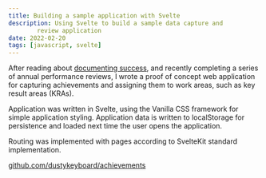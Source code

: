 ```yaml
---
title: Building a sample application with Svelte
description: Using Svelte to build a sample data capture and
        review application
date: 2022-02-20
tags: [javascript, svelte]
---
```


After reading about [documenting success](https://github.com/readme/guides/document-success), and recently completing a series of annual performance reviews, I wrote a proof of concept web application for capturing achievements and assigning them to work areas, such as key result areas (KRAs).

Application was written in Svelte, using the Vanilla CSS framework for simple application styling. Application data is written to localStorage for persistence and loaded next time the user opens the application.

Routing was implemented with pages according to SvelteKit standard implementation.

[github.com/dustykeyboard/achievements](https://github.com/dustykeyboard/achievements)